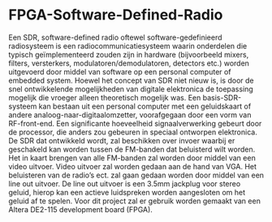 # FPGA-Software-Defined-Radio

Een SDR, software-defined radio oftewel software-gedefinieerd radiosysteem is een radiocommunicatiesysteem waarin onderdelen die typisch geïmplementeerd zouden zijn in hardware (bijvoorbeeld mixers, filters, versterkers, modulatoren/demodulatoren, detectors etc.) worden uitgevoerd door middel van software op een personal computer of embedded system. Hoewel het concept van SDR niet nieuw is, is door de snel ontwikkelende mogelijkheden van digitale elektronica de toepassing mogelijk die vroeger alleen theoretisch mogelijk was. Een basis-SDR-systeem kan bestaan uit een personal computer met een geluidskaart of andere analoog-naar-digitaalomzetter, voorafgegaan door een vorm van RF-front-end. Een significante hoeveelheid signaalverwerking gebeurt door de processor, die anders zou gebeuren in speciaal ontworpen elektronica.
De SDR dat ontwikkeld wordt, zal beschikken over invoer waarbij er geschakeld kan worden tussen de FM-banden dat beluisterd wilt worden. Het in kaart brengen van alle FM-banden zal worden door middel van een video uitvoer. Video uitvoer zal worden gedaan aan de hand van VGA. Het beluisteren van de radio’s ect. zal gaan gedaan worden door middel van een line out uitvoer. De line out uitvoer is een 3.5mm jackplug voor stereo geluid, hierop kan een actieve luidspreken worden aangesloten om het geluid af te spelen. Voor dit project zal er gebruik worden gemaakt van een Altera DE2-115 development board (FPGA). 
